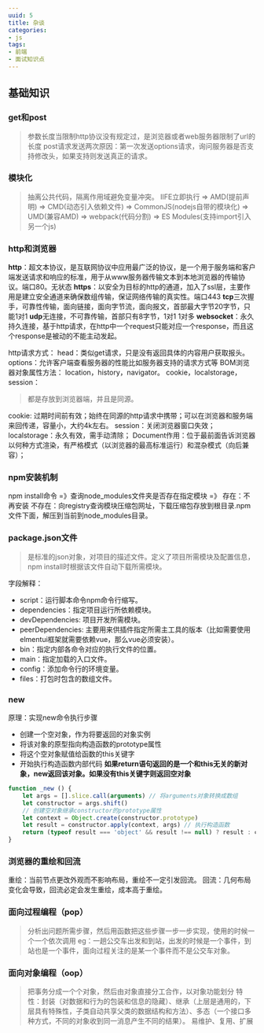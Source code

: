 ```yaml
---
uuid: 5
title: 杂谈
categories:
- js
tags:
- 前端
- 面试知识点
---
```

## 基础知识

### get和post
>参数长度当限制http协议没有规定过，是浏览器或者web服务器限制了url的长度
> post请求发送两次原因：第一次发送options请求，询问服务器是否支持修改头，如果支持则发送真正的请求。

### 模块化
>抽离公共代码，隔离作用域避免变量冲突。
> IIFE立即执行 => AMD(提前声明) => CMD(动态引入依赖文件) => CommonJS(nodejs自带的模块化) => UMD(兼容AMD) => webpack(代码分割) => ES Modules(支持import引入另一个js)

### http和浏览器

**http**：超文本协议，是互联网协议中应用最广泛的协议，是一个用于服务端和客户端发送请求和响应的标准，用于从www服务器传输文本到本地浏览器的传输协议。端口80。无状态
**https**：以安全为目标的http的通道，加入了ssl层，主要作用是建立安全通道来确保数组传输，保证网络传输的真实性。端口443
**tcp**三次握手，可靠性传输，面向链接，面向字节流，面向报文，首部最大字节20字节，只能1对1
**udp**无连接，不可靠传输，首部只有8字节，1对1 1对多
**websocket**：永久持久连接，基于http请求，在http中一个request只能对应一个response，而且这个response是被动的不能主动发起。

http请求方式：
head：类似get请求，只是没有返回具体的内容用户获取报头。
options：允许客户端查看服务器的性能比如服务器支持的请求方式等
BOM浏览器对象属性方法：
location，history，navigator。
cookie，localstorage，session：

> 都是存放到浏览器端，并且是同源。

cookie: 过期时间前有效；始终在同源的http请求中携带；可以在浏览器和服务端来回传递，容量小，大约4k左右。
session：关闭浏览器窗口失效；
localstorage：永久有效，需手动清除；
Document作用：位于最前面告诉浏览器以何种方式渲染，有严格模式（以浏览器的最高标准运行）和混杂模式（向后兼容）；

### npm安装机制
npm install命令 =》查询node_modules文件夹是否存在指定模块 =》
存在：不再安装
不存在：向registry查询模块压缩包网址，下载压缩包存放到根目录.npm文件下面，解压到当前到node_modules目录。
### package.json文件

> 是标准的json对象，对项目的描述文件。定义了项目所需模块及配置信息，npm install时根据该文件自动下载所需模块。

字段解释：

* script：运行脚本命令npm命令行缩写。
* dependencies：指定项目运行所依赖模块。
* devDependencies: 项目开发所需模块。
* peerDependencies: 主要用来供插件指定所需主工具的版本（比如需要使用elmentui框架就需要依赖vue，那么vue必须安装）。
* bin：指定内部各命令对应的执行文件的位置。
* main：指定加载的入口文件。
* config：添加命令行的环境变量。
* files：打包时包含的数组文件。

### new

原理：实现new命令执行步骤

* 创建一个空对象，作为将要返回的对象实例
* 将该对象的原型指向构造函数的prototype属性
* 将这个空对象赋值给函数的this关键字
* 开始执行构造函数内部代码
**如果return语句返回的是一个和this无关的新对象，new返回该对象。如果没有this关键字则返回空对象**
```js
function _new () {
    let args = [].slice.call(arguments) // 将arguments对象转换成数组
    let constructor = args.shift()
    // 创建空对象继承constructor的prototype属性
    let context = Object.create(constructor.prototype)
    let result = constructor.apply(context, args) // 执行构造函数
    return (typeof result === 'object' && result !== null) ? result : context // 如果返回结果是对象，就直接返回，否则返回 context对象
}
```
### 浏览器的重绘和回流
重绘：当前节点更改外观而不影响布局，重绘不一定引发回流。
回流：几何布局变化会导致，回流必定会发生重绘，成本高于重绘。

### 面向过程编程（pop）
> 分析出问题所需步骤，然后用函数把这些步骤一步一步实现，使用的时候一个一个依次调用
> eg：一趟公交车出发和到站，出发的时候是一个事件，到站也是一个事件，面向过程关注的是某一个事件而不是公交车对象。


### 面向对象编程（oop）
> 把事务分成一个个对象，然后由对象直接分工合作，以对象功能划分
> 特性：封装（对数据和行为的包装和信息的隐藏）、继承（上层是通用的，下层具有特殊性，子类自动共享父类的数据结构和方法）、多态（一个接口多种方式，不同的对象收到同一消息产生不同的结果）。
> 易维护、复用、扩展